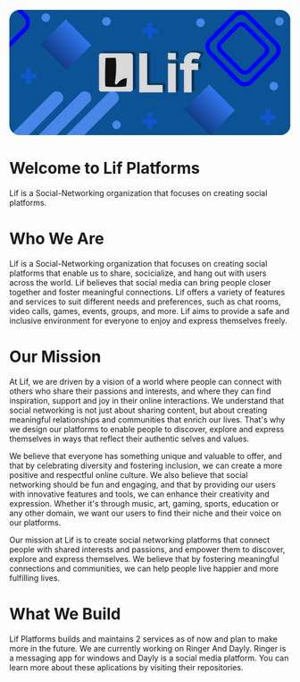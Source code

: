 ![alt text](https://github.com/Lif-Platforms/.github/blob/main/profile/Lif%20Banner%202.png)
# Welcome to Lif Platforms
Lif is a Social-Networking organization that focuses on creating social platforms.

# Who We Are
Lif is a Social-Networking organization that focuses on creating social platforms that enable us to share, socicialize, and hang out with users across the world. Lif believes that social media can bring people closer together and foster meaningful connections. Lif offers a variety of features and services to suit different needs and preferences, such as chat rooms, video calls, games, events, groups, and more. Lif aims to provide a safe and inclusive environment for everyone to enjoy and express themselves freely.

# Our Mission
At Lif, we are driven by a vision of a world where people can connect with others who share their passions and interests, and where they can find inspiration, support and joy in their online interactions. We understand that social networking is not just about sharing content, but about creating meaningful relationships and communities that enrich our lives. That's why we design our platforms to enable people to discover, explore and express themselves in ways that reflect their authentic selves and values.

We believe that everyone has something unique and valuable to offer, and that by celebrating diversity and fostering inclusion, we can create a more positive and respectful online culture. We also believe that social networking should be fun and engaging, and that by providing our users with innovative features and tools, we can enhance their creativity and expression. Whether it's through music, art, gaming, sports, education or any other domain, we want our users to find their niche and their voice on our platforms.

Our mission at Lif is to create social networking platforms that connect people with shared interests and passions, and empower them to discover, explore and express themselves. We believe that by fostering meaningful connections and communities, we can help people live happier and more fulfilling lives.



# What We Build
Lif Platforms builds and maintains 2 services as of now and plan to make more in the future. We are currently working on Ringer And Dayly. Ringer is a messaging app for windows and Dayly is a social media platform. You can learn more about these aplications by visiting their repositories. 
